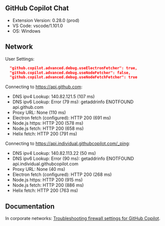 ## GitHub Copilot Chat

- Extension Version: 0.28.0 (prod)
- VS Code: vscode/1.101.0
- OS: Windows

## Network

User Settings:
```json
  "github.copilot.advanced.debug.useElectronFetcher": true,
  "github.copilot.advanced.debug.useNodeFetcher": false,
  "github.copilot.advanced.debug.useNodeFetchFetcher": true
```

Connecting to https://api.github.com:
- DNS ipv4 Lookup: 140.82.121.5 (107 ms)
- DNS ipv6 Lookup: Error (79 ms): getaddrinfo ENOTFOUND api.github.com
- Proxy URL: None (110 ms)
- Electron fetch (configured): HTTP 200 (691 ms)
- Node.js https: HTTP 200 (578 ms)
- Node.js fetch: HTTP 200 (658 ms)
- Helix fetch: HTTP 200 (791 ms)

Connecting to https://api.individual.githubcopilot.com/_ping:
- DNS ipv4 Lookup: 140.82.113.22 (50 ms)
- DNS ipv6 Lookup: Error (90 ms): getaddrinfo ENOTFOUND api.individual.githubcopilot.com
- Proxy URL: None (40 ms)
- Electron fetch (configured): HTTP 200 (268 ms)
- Node.js https: HTTP 200 (915 ms)
- Node.js fetch: HTTP 200 (886 ms)
- Helix fetch: HTTP 200 (763 ms)

## Documentation

In corporate networks: [Troubleshooting firewall settings for GitHub Copilot](https://docs.github.com/en/copilot/troubleshooting-github-copilot/troubleshooting-firewall-settings-for-github-copilot).